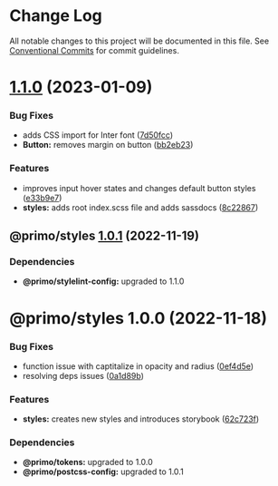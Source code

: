 # Change Log

All notable changes to this project will be documented in this file. See
[Conventional Commits](https://conventionalcommits.org) for commit guidelines.

# [1.1.0](https://github.com/primodesignsystem/primo/compare/@primo/styles@1.0.1...@primo/styles@1.1.0) (2023-01-09)

### Bug Fixes

- adds CSS import for Inter font
  ([7d50fcc](https://github.com/primodesignsystem/primo/commit/7d50fcc289282e0959df485a3e277987c47fa542))
- **Button:** removes margin on button
  ([bb2eb23](https://github.com/primodesignsystem/primo/commit/bb2eb237c43a4e94a53b8142594db732fac9d424))

### Features

- improves input hover states and changes default button styles
  ([e33b9e7](https://github.com/primodesignsystem/primo/commit/e33b9e76b6eb2cea53ea09923007e5b3b957fd7d))
- **styles:** adds root index.scss file and adds sassdocs
  ([8c22867](https://github.com/primodesignsystem/primo/commit/8c22867168a5df04b807197f6fdb80d1798065d4))

## @primo/styles [1.0.1](https://github.com/primo-design-system/primo/compare/@primo/styles@1.0.0...@primo/styles@1.0.1) (2022-11-19)

### Dependencies

- **@primo/stylelint-config:** upgraded to 1.1.0

# @primo/styles 1.0.0 (2022-11-18)

### Bug Fixes

- function issue with captitalize in opacity and radius
  ([0ef4d5e](https://github.com/primo-design-system/primo/commit/0ef4d5e5fe7a5e1b69b7909b9cc357888e0f46c1))
- resolving deps issues
  ([0a1d89b](https://github.com/primo-design-system/primo/commit/0a1d89b2f9989cbf3aa700d38a2fd60b09c5da5f))

### Features

- **styles:** creates new styles and introduces storybook
  ([62c723f](https://github.com/primo-design-system/primo/commit/62c723f4e69400f441e40a1d957174f4ff69f40d))

### Dependencies

- **@primo/tokens:** upgraded to 1.0.0
- **@primo/postcss-config:** upgraded to 1.0.1
